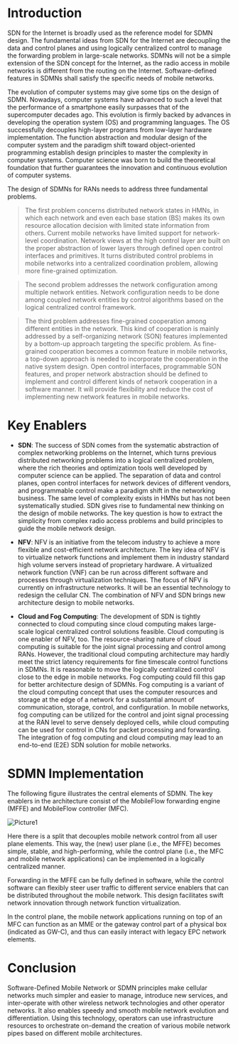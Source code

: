 # Introduction

SDN for the Internet is broadly used as the reference model for SDMN design. The fundamental ideas from SDN for the Internet are decoupling the data and control planes and using logically centralized control to manage the forwarding problem in large-scale networks. SDMNs will not be a simple extension of the SDN concept for the Internet, as the radio access in mobile networks is different from the routing on the Internet. Software-defined features in SDMNs shall satisfy the specific needs of mobile networks.

The evolution of computer systems may give some tips on the design of SDMN. Nowadays, computer systems have advanced to such a level that the performance of a smartphone easily surpasses that of the supercomputer decades ago. This evolution is firmly backed by advances in developing the operation system (OS) and programming languages. The OS successfully decouples high-layer programs from low-layer hardware implementation. The function abstraction and modular design of the computer system and the paradigm shift toward object-oriented programming establish design principles to master the complexity in computer systems. Computer science was born to build the theoretical foundation that further guarantees the innovation and continuous evolution of computer systems.

The design of SDMNs for RANs needs to address three fundamental problems.

> The first problem concerns distributed network states in HMNs, in which each network and even each base station (BS) makes its own resource allocation decision with limited state information from others. Current mobile networks have limited support for network-level coordination. Network views at the high control layer are built on the proper abstraction of lower layers through defined open control interfaces and primitives. It turns distributed control problems in mobile networks into a centralized coordination problem, allowing more fine-grained optimization.

> The second problem addresses the network configuration among multiple network entities. Network configuration needs to be done among coupled network entities by control algorithms based on the logical centralized control framework.

> The third problem addresses fine-grained cooperation among different entities in the network. This kind of cooperation is mainly addressed by a self-organizing network (SON) features implemented by a bottom-up approach targeting the specific problem. As fine-grained cooperation becomes a common feature in mobile networks, a top-down approach is needed to incorporate the cooperation in the native system design. Open control interfaces, programmable SON features, and proper network abstraction should be defined to implement and control different kinds of network cooperation in a software manner. It will provide flexibility and reduce the cost of implementing new network features in mobile networks.

# Key Enablers
* **SDN**:
The success of SDN comes from the systematic abstraction of complex networking problems on the Internet, which turns previous distributed networking problems into a logical centralized problem, where the rich theories and optimization tools well developed by computer science can be applied.
The separation of data and control planes, open control interfaces for network devices of different vendors, and programmable control make a paradigm shift in the networking business. The same level of complexity exists in HMNs but has not been systematically studied. SDN gives rise to fundamental new thinking on the design of mobile networks. The key question is how to extract the simplicity from complex radio access problems and build principles to guide the mobile network design.

* **NFV**:
NFV is an initiative from the telecom industry to achieve a more flexible and cost-efficient network architecture. The key idea of NFV is to virtualize network functions and implement them in industry standard high volume servers instead of proprietary hardware.
A virtualized network function (VNF) can be run across different software and processes through virtualization techniques. The focus of NFV is currently on infrastructure networks. It will be an essential technology to redesign the cellular CN. The combination of NFV and SDN brings new architecture design to mobile networks.

* **Cloud and Fog Computing**:
The development of SDN is tightly connected to cloud computing since cloud computing makes large-scale logical centralized control solutions feasible. Cloud computing is one enabler of NFV, too. The resource-sharing nature of cloud computing is suitable for the joint signal processing and control among RANs. 
However, the traditional cloud computing architecture may hardly meet the strict latency requirements for fine timescale control functions in SDMNs. It is reasonable to move the logically centralized control close to the edge in mobile networks. Fog computing could fill this gap for better architecture design of SDMNs. Fog computing is a variant of the cloud computing concept that uses the computer resources and storage at the edge of a network for a substantial amount of communication, storage, control, and configuration.
In mobile networks, fog computing can be utilized for the control and joint signal processing at the RAN level to serve densely deployed cells, while cloud computing can be used for control in CNs for packet processing and forwarding. The integration of fog computing and cloud computing may lead to an end-to-end (E2E) SDN solution for mobile networks.

# SDMN Implementation
The following figure illustrates the central elements of SDMN. The key enablers in the architecture consist of the MobileFlow forwarding engine (MFFE) and MobileFlow controller (MFC).

![Picture1](https://user-images.githubusercontent.com/66460485/118368135-c3e25f00-b5b6-11eb-8697-c4b094f46eee.png)

Here there is a split that decouples mobile network control from all user plane elements. This way, the (new) user plane (i.e., the MFFE) becomes simple, stable, and high-performing, while the control plane (i.e., the MFC and mobile network applications) can be implemented in a logically centralized manner.

Forwarding in the MFFE can be fully defined in software, while the control software can flexibly steer user traffic to different service enablers that can be distributed throughout the mobile network. This design facilitates swift network innovation through network function virtualization.

In the control plane, the mobile network applications running on top of an MFC can function as an MME or the gateway control part of a physical box (indicated as GW-C), and thus can easily interact with legacy EPC network elements. 

# Conclusion

Software-Defined Mobile Network or SDMN principles make cellular networks much simpler and easier to manage, introduce new services, and inter-operate with other wireless network technologies and other operator networks. It also enables speedy and smooth mobile network evolution and differentiation. Using this technology, operators can use infrastructure resources to orchestrate on-demand the creation of various mobile network pipes based on different mobile architectures.
